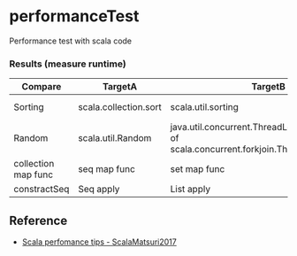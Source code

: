 # performanceTest
Performance test with scala code

### Results (measure runtime)
| Compare | TargetA | TargetB | TargetC | result |
| -------- | -------- | -------- | -------- | -------- |
| Sorting | scala.collection.sort | scala.util.sorting | - | scala.util.sorting is much faster |
| Random | scala.util.Random | java.util.concurrent.ThreadLocalRandom (alias of scala.concurrent.forkjoin.ThreadLocalRandom) | - | |
| collection map func | seq map func | set map func  | - | seq is much faster |
| constractSeq | Seq apply | List apply | ::Nil | ::Nil is great |

## Reference

 - [Scala perfomance tips - ScalaMatsuri2017](https://speakerdeck.com/petitviolet/scala-performance-tips-scalamatsuri2017)

